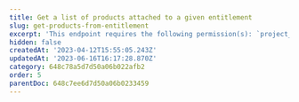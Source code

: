 ```yaml
---
title: Get a list of products attached to a given entitlement
slug: get-products-from-entitlement
excerpt: 'This endpoint requires the following permission(s): `project_configuration:entitlements:read`.'
hidden: false
createdAt: '2023-04-12T15:55:05.243Z'
updatedAt: '2023-06-16T16:17:28.870Z'
category: 648c78a5d7d50a06b022afb2
order: 5
parentDoc: 648c7ee6d7d50a06b0233459
---
```


